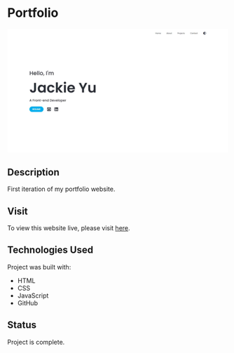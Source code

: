 # Portfolio
![preview of landing page](./resources/images/portfolio.jpg)

## Description
First iteration of my portfolio website.

## Visit
To view this website live, please visit [here](https://yuj94.github.io/portfolio/).

## Technologies Used
Project was built with:
- HTML
- CSS
- JavaScript
- GitHub

## Status
Project is complete.